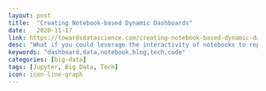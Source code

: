 ```yaml
---
layout: post
title:  "Creating Notebook-based Dynamic Dashboards"
date:   2020-11-17
link: https://towardsdatascience.com/creating-notebook-based-dynamic-dashboards-91f936adc6f3
desc: "What if you could leverage the interactivity of notebooks to replace your BI tools with dynamic dashboards?"
keywords: "dashboard,data,notebook,blog,tech,code"
categories: [big-data]
tags: [Jupyter, Big Data, Tech]
icon: icon-line-graph
---
```

